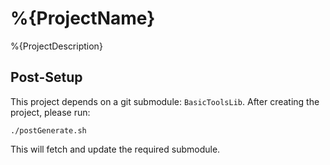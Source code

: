 # %{ProjectName}

%{ProjectDescription}


## Post-Setup
This project depends on a git submodule: `BasicToolsLib`.
After creating the project, please run:

    ./postGenerate.sh

This will fetch and update the required submodule.
